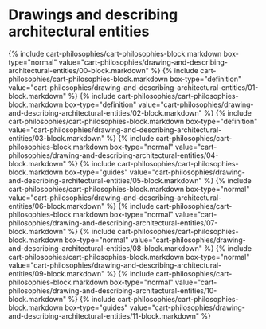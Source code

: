 <div data-role="collapsible" data-inset="false">
	<h1>Drawings and describing architectural entities</h1>

{% include cart-philosophies/cart-philosophies-block.markdown box-type="normal" value="cart-philosophies/drawing-and-describing-architectural-entities/00-block.markdown" %}
{% include cart-philosophies/cart-philosophies-block.markdown box-type="definition" value="cart-philosophies/drawing-and-describing-architectural-entities/01-block.markdown" %}
{% include cart-philosophies/cart-philosophies-block.markdown box-type="definition" value="cart-philosophies/drawing-and-describing-architectural-entities/02-block.markdown" %}
{% include cart-philosophies/cart-philosophies-block.markdown box-type="definition" value="cart-philosophies/drawing-and-describing-architectural-entities/03-block.markdown" %}
{% include cart-philosophies/cart-philosophies-block.markdown box-type="normal" value="cart-philosophies/drawing-and-describing-architectural-entities/04-block.markdown" %}
{% include cart-philosophies/cart-philosophies-block.markdown box-type="guides" value="cart-philosophies/drawing-and-describing-architectural-entities/05-block.markdown" %}
{% include cart-philosophies/cart-philosophies-block.markdown box-type="normal" value="cart-philosophies/drawing-and-describing-architectural-entities/06-block.markdown" %}
{% include cart-philosophies/cart-philosophies-block.markdown box-type="normal" value="cart-philosophies/drawing-and-describing-architectural-entities/07-block.markdown" %}
{% include cart-philosophies/cart-philosophies-block.markdown box-type="normal" value="cart-philosophies/drawing-and-describing-architectural-entities/08-block.markdown" %}
{% include cart-philosophies/cart-philosophies-block.markdown box-type="normal" value="cart-philosophies/drawing-and-describing-architectural-entities/09-block.markdown" %}
{% include cart-philosophies/cart-philosophies-block.markdown box-type="normal" value="cart-philosophies/drawing-and-describing-architectural-entities/10-block.markdown" %}
{% include cart-philosophies/cart-philosophies-block.markdown box-type="guides" value="cart-philosophies/drawing-and-describing-architectural-entities/11-block.markdown" %}

</div>